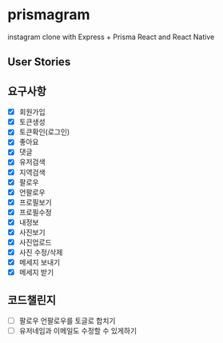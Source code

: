 # prismagram

instagram clone with Express + Prisma React and React Native

## User Stories

## 요구사항

- [x] 회원가입
- [x] 토큰생성
- [x] 토큰확인(로그인)
- [x] 좋아요
- [x] 댓글
- [x] 유저검색
- [x] 지역검색
- [x] 팔로우
- [x] 언팔로우
- [x] 프로필보기
- [x] 프로필수정
- [x] 내정보
- [x] 사진보기
- [x] 사진업로드
- [x] 사진 수정/삭제
- [x] 메세지 보내기
- [x] 메세지 받기

## 코드챌린지

- [ ] 팔로우 언팔로우를 토글로 합치기
- [ ] 유저네임과 이메일도 수정할 수 있게하기

